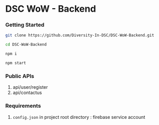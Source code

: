 # DSC WoW - Backend

### Getting Started
```bash
git clone https://github.com/Diversity-In-DSC/DSC-WoW-Backend.git

cd DSC-WoW-Backend

npm i

npm start

```

### Public APIs

1. api/user/register
2. api/contactus

### Requirements
1. ```config.json``` in project root directory : firebase service account